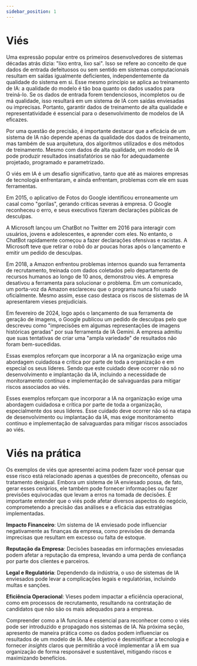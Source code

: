 ```yaml
---
sidebar_position: 1
---
```

# Viés
Uma expressão popular entre os primeiros desenvolvedores de sistemas décadas atrás dizia: "lixo entra, lixo sai". Isso se refere ao conceito de que dados de entrada defeituosos ou sem sentido em sistemas computacionais resultam em saídas igualmente deficientes, independentemente da qualidade do sistema em si. Esse mesmo princípio se aplica ao treinamento de IA: a qualidade do modelo é tão boa quanto os dados usados para treiná-lo. Se os dados de entrada forem tendenciosos, incompletos ou de má qualidade, isso resultará em um sistema de IA com saídas enviesadas ou imprecisas. Portanto, garantir dados de treinamento de alta qualidade e representatividade é essencial para o desenvolvimento de modelos de IA eficazes.

 Por uma questão de precisão, é importante destacar que a eficácia de um sistema de IA não depende apenas da qualidade dos dados de treinamento, mas também de sua arquitetura, dos algoritmos utilizados e dos métodos de treinamento. Mesmo com dados de alta qualidade, um modelo de IA pode produzir resultados insatisfatórios se não for adequadamente projetado, programado e parametrizado.

O viés em IA é um desafio significativo, tanto que até as maiores empresas de tecnologia enfrentaram, e ainda enfrentam, problemas com ele em suas ferramentas.

Em 2015, o aplicativo de Fotos do Google identificou erroneamente um casal como "gorilas", gerando críticas severas à empresa. O Google reconheceu o erro, e seus executivos fizeram declarações públicas de desculpas.

A Microsoft lançou um ChatBot no Twitter em 2016 para interagir com usuários, jovens e adolescentes, e aprender com eles. No entanto, o ChatBot rapidamente começou a fazer declarações ofensivas e racistas. A Microsoft teve que retirar o robô do ar poucas horas após o lançamento e emitir um pedido de desculpas.

Em 2018, a Amazon enfrentou problemas internos quando sua ferramenta de recrutamento, treinada com dados coletados pelo departamento de recursos humanos ao longo de 10 anos, demonstrou viés. A empresa desativou a ferramenta para solucionar o problema. Em um comunicado, um porta-voz da Amazon esclareceu que o programa nunca foi usado oficialmente. Mesmo assim, esse caso destaca os riscos de sistemas de IA apresentarem vieses prejudiciais.

Em fevereiro de 2024, logo após o lançamento de sua ferramenta de geração de imagens, o Google publicou um pedido de desculpas pelo que descreveu como "imprecisões em algumas representações de imagens históricas geradas" por sua ferramenta de IA Gemini. A empresa admitiu que suas tentativas de criar uma "ampla variedade" de resultados não foram bem-sucedidas.

Essas exemplos reforçam que incorporar a IA na organização exige uma abordagem cuidadosa e crítica por parte de toda a organização e em especial os seus líderes. Sendo que este cuidado deve ocorrer não só no desenvolvimento e implantação da IA, incluindo a necessidade de monitoramento contínuo  e implementação de salvaguardas para mitigar riscos associados ao viés.

Esses exemplos reforçam que incorporar a IA na organização exige uma abordagem cuidadosa e crítica por parte de toda a organização, especialmente dos seus líderes. Esse cuidado deve ocorrer não só na etapa de desenvolvimento ou implantação da IA, mas exige monitoramento contínuo e implementação de salvaguardas para mitigar riscos associados ao viés.

# Viés na prática
Os exemplos de viés que apresentei acima podem fazer você pensar que esse risco está relacionado apenas a questões de preconceito, ofensas ou tratamento desigual. Embora um sistema de IA enviesado possa, de fato, gerar esses cenários, ele também pode fornecer informações ou fazer previsões equivocadas que levam a erros na tomada de decisões. É importante entender que o viés pode afetar diversos aspectos do negócio, comprometendo a precisão das análises e a eficácia das estratégias implementadas.

**Impacto Financeiro**: Um sistema de IA enviesado pode influenciar negativamente as finanças da empresa, como previsões de demanda imprecisas que resultam em excesso ou falta de estoque.

**Reputação da Empresa**: Decisões baseadas em informações enviesadas podem afetar a reputação da empresa, levando a uma perda de confiança por parte dos clientes e parceiros.

**Legal e Regulatória**: Dependendo da indústria, o uso de sistemas de IA enviesados pode levar a complicações legais e regulatórias, incluindo multas e sanções.

**Eficiência Operacional**: Vieses podem impactar a eficiência operacional, como em processos de recrutamento, resultando na contratação de candidatos que não são os mais adequados para a empresa. 

Compreender como a IA funciona é essencial para reconhecer como o viés pode ser introduzido e propagado nos sistemas de IA. Na próxima seção, apresento de maneira prática como os dados podem influenciar os resultados de um modelo de IA. Meu objetivo é desmistificar a tecnologia e fornecer *insights* claros que permitirão a você implementar a IA em sua organização de forma responsável e sustentável, mitigando riscos e maximizando benefícios.